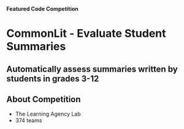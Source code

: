 **Featured Code Competition**

# CommonLit - Evaluate Student Summaries
## Automatically assess summaries written by students in grades 3-12

## About Competition
- The Learning Agency Lab
- 374 teams
